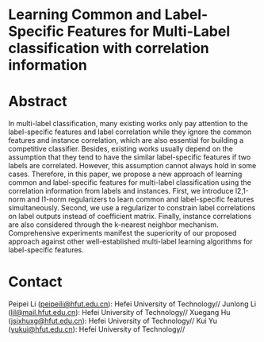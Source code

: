 # Learning Common and Label-Specific Features for Multi-Label classification with correlation information



# Abstract
In multi-label classification, many existing works only pay attention to the label-specific features and label correlation while they ignore the common features and instance correlation, which are also essential for building a competitive classifier. Besides, existing works usually depend on the assumption that they tend to have the similar label-specific features if two labels are correlated. However, this assumption cannot always hold in some cases. Therefore, in this paper, we propose a new approach of learning common and label-specific features for multi-label classification using the correlation information from labels and instances. First, we introduce l2,1-norm and l1-norm regularizers to learn common and label-specific features simultaneously. Second, we use a regularizer to constrain label correlations on label outputs instead of coefficient matrix. Finally, instance correlations are also considered through the k-nearest neighbor mechanism. Comprehensive experiments manifest the superiority of our proposed approach against other well-established multi-label learning algorithms for label-specific features.


# Contact
Peipei Li (peipeili@hfut.edu.cn): Hefei University of Technology//
Junlong Li (ljl@mail.hfut.edu.cn): Hefei University of Technology//
Xuegang Hu (jsjxhuxg@hfut.edu.cn): Hefei University of Technology//
Kui Yu (yukui@hfut.edu.cn): Hefei University of Technology//

